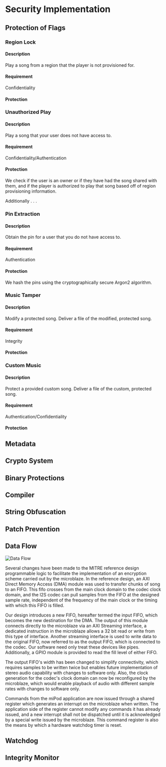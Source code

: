 # Security Implementation
## Protection of Flags
### Region Lock
#### Description
Play a song from a region that the player is not provisioned for.

#### Requirement
Confidentiality

#### Protection


### Unauthorized Play
#### Description
Play a song that your user does not have access to.

#### Requirement
Confidentiality/Authentication

#### Protection
We check if the user is an owner or if they have had the song shared with them, and if the player is authorized to play that song based off of region provisioning information.

Additionally . . . 


### Pin Extraction
#### Description
Obtain the pin for a user that you do not have access to.

#### Requirement
Authentication

#### Protection
We hash the pins using the cryptographically secure Argon2 algorithm.


### Music Tamper
#### Description
Modify a protected song. Deliver a file of the modified, protected song.

#### Requirement
Integrity

#### Protection


### Custom Music
#### Description
Protect a provided custom song. Deliver a file of the custom, protected song.

#### Requirement
Authentication/Confidentiality

#### Protection


## Metadata

## Crypto System

## Binary Protections


## Compiler


## String Obfuscation

## Patch Prevention

## Data Flow

![Data Flow](/data-flow.png)

Several changes have been made to the MITRE reference design programmable logic to facilitate the implementation of an encryption scheme carried out by the microblaze. In the reference design, an AXI Direct Memory Access (DMA) module was used to transfer chunks of song to an FIFO. This fifo crosses from the main clock domain to the codec clock domain, and the I2S codec can pull samples from the FIFO at the designed sample rate, independent of the frequency of the main clock or the timing with which this FIFO is filled.

Our design introduces a new FIFO, hereafter termed the input FIFO, which becomes the new destination for the DMA. The output of this module connects directly to the microblaze via an AXI Streaming interface, a dedicated instruction in the microblaze allows a 32 bit read or write from this type of interface. Another streaming interface is used to write data to the original FIFO, now referred to as the output FIFO, which is connected to the codec. Our software need only treat these devices like pipes. Additionally, a GPIO module is provided to read the fill level of either FIFO.
	
The output FIFO's width has been changed to simplify connectivity, which requires samples to be written twice but enables future implementation of stereo audio capability with changes to software only. Also, the clock generation for the codec's clock domain can now be reconfigured by the microblaze, which would enable playback of audio with different sample rates with changes to software only.
	
Commands from the miPod application are now issued through a shared register which generates an interrupt on the microblaze when written. The application side of the register cannot modify any commands it has already issued, and a new interrupt shall not be dispatched until it is acknowledged by a special write issued by the microblaze. This command register is also the means by which a hardware watchdog timer is reset.

## Watchdog

## Integrity Monitor

